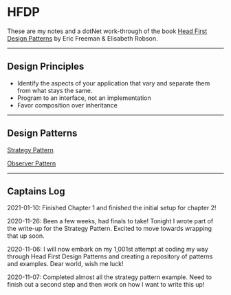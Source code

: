 # HFDP
These are my notes and a dotNet work-through of the book [Head First Design Patterns](https://www.oreilly.com/library/view/head-first-design/0596007124/) by Eric Freeman & Elisabeth Robson. 

---

## Design Principles 
- Identify the aspects of your application that vary and separate them from what stays the same. 
- Program to an interface, not an implementation
- Favor composition over inheritance  

---

## Design Patterns
[Strategy Pattern](https://github.com/N3rdyM1k3/HFDP/tree/master/StrategyPattern)

[Observer Pattern](https://github.com/N3rdyM1k3/HFDP/tree/master/ObserverPattern)

---

## Captains Log
2021-01-10: Finished Chapter 1 and finished the initial setup for chapter 2! 

2020-11-26: Been a few weeks, had finals to take! Tonight I wrote part of the write-up for the Strategy Pattern. Excited to move towards wrapping that up soon. 

2020-11-06: I will now embark on my 1,001st attempt at coding my way through Head First Design Patterns and 
creating a repository of patterns and examples. Dear world, wish me luck! 

2020-11-07: Completed almost all the strategy pattern example. Need to finish out a second step and then work on how 
I want to write this up! 
